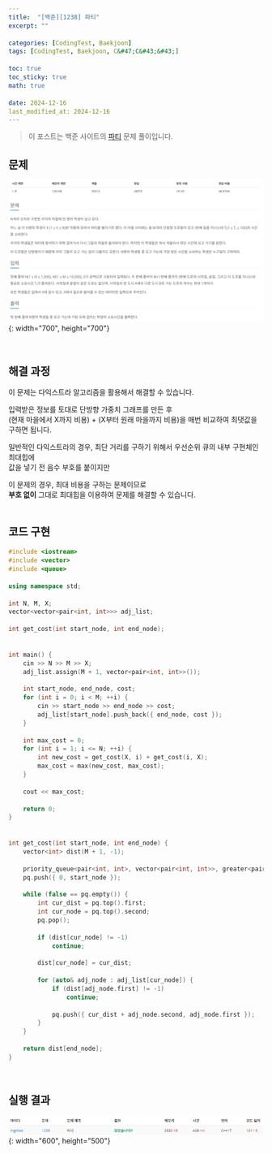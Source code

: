 ```yaml
---
title:  "[백준][1238] 파티"
excerpt: ""

categories: [CodingTest, Baekjoon]
tags: [CodingTest, Baekjoon, C&#47;C&#43;&#43;]

toc: true
toc_sticky: true
math: true
 
date: 2024-12-16
last_modified_at: 2024-12-16
---
```


> 이 포스트는 백준 사이트의 [파티](https://www.acmicpc.net/problem/1238) 문제 풀이입니다.  

## 문제

![문제](/assets/img/Boj/파티_문제.png){: width="700", height="700"}  

<br/>

## 해결 과정

이 문제는 다익스트라 알고리즘을 활용해서 해결할 수 있습니다.  

입력받은 정보를 토대로 단방향 가중치 그래프를 만든 후  
(현재 마을에서 X까지 비용) + (X부터 원래 마을까지 비용)을 매번 비교하여 최댓값을 구하면 됩니다.  

일반적인 다익스트라의 경우, 최단 거리를 구하기 위해서 우선순위 큐의 내부 구현체인 최대힙에  
값을 넣기 전 음수 부호를 붙이지만  

이 문제의 경우, 최대 비용을 구하는 문제이므로  
**부호 없이** 그대로 최대힙을 이용하여 문제를 해결할 수 있습니다.  
<br/>

## 코드 구현

```c++
#include <iostream>
#include <vector>
#include <queue>

using namespace std;

int N, M, X;
vector<vector<pair<int, int>>> adj_list;

int get_cost(int start_node, int end_node);


int main() {
	cin >> N >> M >> X;
	adj_list.assign(M + 1, vector<pair<int, int>>());
	
	int start_node, end_node, cost;
	for (int i = 0; i < M; ++i) {
		cin >> start_node >> end_node >> cost;
		adj_list[start_node].push_back({ end_node, cost });
	}

	int max_cost = 0;
	for (int i = 1; i <= N; ++i) {
		int new_cost = get_cost(X, i) + get_cost(i, X);
		max_cost = max(new_cost, max_cost);
	}

	cout << max_cost;

	return 0;
}


int get_cost(int start_node, int end_node) {
	vector<int> dist(M + 1, -1);

	priority_queue<pair<int, int>, vector<pair<int, int>>, greater<pair<int, int>>> pq;
	pq.push({ 0, start_node });

	while (false == pq.empty()) {
		int cur_dist = pq.top().first;
		int cur_node = pq.top().second;
		pq.pop();

		if (dist[cur_node] != -1) 
            continue;

		dist[cur_node] = cur_dist;

		for (auto& adj_node : adj_list[cur_node]) {
			if (dist[adj_node.first] != -1) 
                continue;

			pq.push({ cur_dist + adj_node.second, adj_node.first });
		}
	}

	return dist[end_node];
}
```

<br/>

## 실행 결과

![결과](/assets/img/Boj/파티_결과.png){: width="600", height="500"}  

<br/>